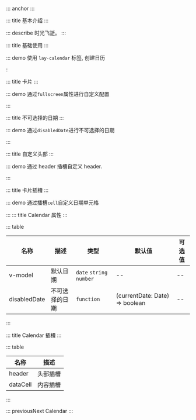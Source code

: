 ::: anchor
:::

::: title 基本介绍
:::

::: describe 时光飞逝。
:::

::: title 基础使用
:::

::: demo 使用 `lay-calendar` 标签, 创建日历

<template>
<div class="card-container">
  <lay-calendar  @click="handleClick">
  </lay-calendar>
</div>
</template>

<script>
import { ref } from 'vue'
import { layer } from "@layui/layer-vue"
export default {
  setup() {
    const date = new Date('2022-12-01')
    const handleClick = (val) => {
      layer.msg(val)
    }
    return {
      handleClick,
      date
    }
  }
}
</script>
:

::: title 卡片
:::

::: demo 通过`fullscreen`属性进行自定义配置

<template>
  <lay-calendar 
  :style="{ width: '300px', border: '1px solid #d9d9d9', borderRadius: '4px' }"
   :fullscreen="false" @click="handleClick" v-model="date">
    <template #cell="{ data }">
      <span style="">{{ data.text.split('-').slice(2).join('-') }}</span>
    </template>
  </lay-calendar>
</template>

<script>
import { ref } from 'vue'
import { layer } from "@layui/layer-vue"

export default {
  setup() {
    const date = new Date('2022-12-01')
    const handleClick = (val) => {
      layer.msg(val)
    }
    return {
      handleClick,
      date
    }
  }
}
</script>

<style>
</style>

:::

::: title 不可选择的日期
:::

::: demo 通过`disabledDate`进行不可选择的日期

<template>
  <lay-calendar 
  :disabledDate="handleDis"
    @click="handleClick">
    <template #cell="{ data }">
      <span style="">{{ data.text.split('-').slice(2).join('-') }}</span>
    </template>
  </lay-calendar>
</template>

<script>
import { ref } from 'vue'
import { layer } from "@layui/layer-vue"

export default {
  setup() {
    const handleClick = (val) => {
      layer.msg(val)
    }
    const handleDis = (date) => {
      return date === dayjs().subtract(2, 'days').format('YYYY-MM-DD')
      // return true
    }
    return {
      handleClick,
      handleDis
    }
  }
}
</script>

<style>
</style>

:::

::: title 自定义头部
:::

::: demo 通过 header 插槽自定义 header.

<template>
<div class="card-container">
  <lay-calendar  @click="handleClick">
    <template #header="{ date }">
    <span>当前日期</span>
    <span>{{ date }}</span>
    <lay-button-group>
            <lay-button size="sm" >
              <lay-icon type="layui-icon-left"></lay-icon>
            </lay-button>
            <lay-button size="sm" type="default" 
              >今天</lay-button
            >
            <lay-button size="sm">
              <lay-icon type="layui-icon-right"></lay-icon>
            </lay-button>
          </lay-button-group>
    </template>
  </lay-calendar>
</div>
</template>

<script>
import { ref } from 'vue'
import { layer } from "@layui/layer-vue"
import dayjs from 'dayjs'
export default {
  setup() {
    const date = new Date('2022-12-01')
    const handleClick = (val) => {
      layer.msg(val)
    }
    return {
      handleClick,
      date
    }
  }
}
</script>

:::

::: title 卡片插槽
:::

::: demo 通过插槽`cell`自定义日期单元格

<template>
  <lay-calendar   @click="handleClick" v-model="date">
    <template #cell="{ data }">
        <div style="display: flex; justify-content: space-between; padding-bottom: 10px;">
         <span style="">{{ data.text.split('-').slice(2).join('-') }}</span>
  <lay-icon :type="data.isSelected ? 'layui-icon-ok' : ''"></lay-icon>
  </div>
   <span>{{data.text}}</span>
      </template>
  </lay-calendar>
</template>

<script>
import { ref } from 'vue'
import { layer } from "@layui/layer-vue"

export default {
  setup() {
    const date = new Date('2022-12-01').getTime()
    const handleClick = (val) => {
      layer.msg(val)
    }
    return {
      handleClick,
      date
    }
  }
}
</script>

:::
::: title Calendar 属性
:::

::: table

| 名称   | 描述 | 类型     | 默认值   | 可选值                   |
| ------ | ---- | -------- | -------- | ------------------------ |
| v-model  | 默认日期 | `date` `string` `number` | --       | --                       |
| disabledDate | 不可选择的日期 | `function` | (currentDate: Date) => boolean | -- |

:::

::: title Calendar 插槽
:::

::: table

| 名称    | 描述     |
| ------- | -------- |
| header  | 头部插槽 |
| dataCell    | 内容插槽 |

:::

::: previousNext Calendar
:::
